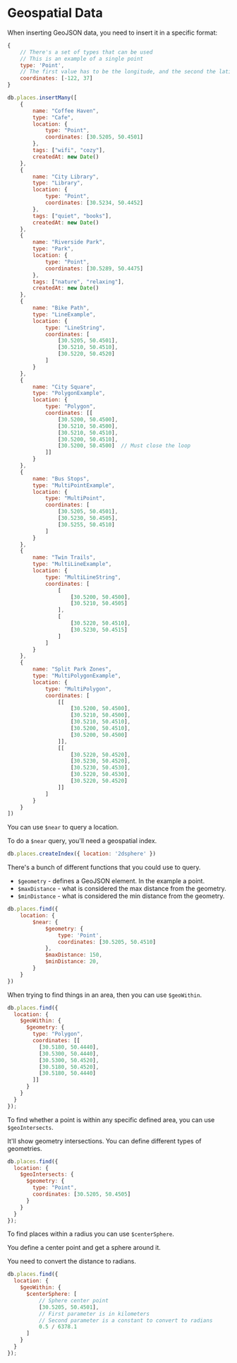 # Geospatial Data

When inserting GeoJSON data, you need to insert it in a specific format:

```js
{
    // There's a set of types that can be used
    // This is an example of a single point
    type: 'Point',
    // The first value has to be the longitude, and the second the latitude
    coordinates: [-122, 37]
}

db.places.insertMany([
    {
        name: "Coffee Haven",
        type: "Cafe",
        location: {
            type: "Point",
            coordinates: [30.5205, 50.4501]
        },
        tags: ["wifi", "cozy"],
        createdAt: new Date()
    },
    {
        name: "City Library",
        type: "Library",
        location: {
            type: "Point",
            coordinates: [30.5234, 50.4452]
        },
        tags: ["quiet", "books"],
        createdAt: new Date()
    },
    {
        name: "Riverside Park",
        type: "Park",
        location: {
            type: "Point",
            coordinates: [30.5289, 50.4475]
        },
        tags: ["nature", "relaxing"],
        createdAt: new Date()
    },
    {
        name: "Bike Path",
        type: "LineExample",
        location: {
            type: "LineString",
            coordinates: [
                [30.5205, 50.4501],
                [30.5210, 50.4510],
                [30.5220, 50.4520]
            ]
        }
    },
    {
        name: "City Square",
        type: "PolygonExample",
        location: {
            type: "Polygon",
            coordinates: [[
                [30.5200, 50.4500],
                [30.5210, 50.4500],
                [30.5210, 50.4510],
                [30.5200, 50.4510],
                [30.5200, 50.4500]  // Must close the loop
            ]]
        }
    },
    {
        name: "Bus Stops",
        type: "MultiPointExample",
        location: {
            type: "MultiPoint",
            coordinates: [
                [30.5205, 50.4501],
                [30.5230, 50.4505],
                [30.5255, 50.4510]
            ]
        }
    },
    {
        name: "Twin Trails",
        type: "MultiLineExample",
        location: {
            type: "MultiLineString",
            coordinates: [
                [
                    [30.5200, 50.4500],
                    [30.5210, 50.4505]
                ],
                [
                    [30.5220, 50.4510],
                    [30.5230, 50.4515]
                ]
            ]
        }
    },
    {
        name: "Split Park Zones",
        type: "MultiPolygonExample",
        location: {
            type: "MultiPolygon",
            coordinates: [
                [[
                    [30.5200, 50.4500],
                    [30.5210, 50.4500],
                    [30.5210, 50.4510],
                    [30.5200, 50.4510],
                    [30.5200, 50.4500]
                ]],
                [[
                    [30.5220, 50.4520],
                    [30.5230, 50.4520],
                    [30.5230, 50.4530],
                    [30.5220, 50.4530],
                    [30.5220, 50.4520]
                ]]
            ]
        }
    }
])

```

You can use `$near` to query a location.

To do a `$near` query, you'll need a geospatial index.

```js
db.places.createIndex({ location: '2dsphere' })
```

There's a bunch of different functions that you could use to query.

* `$geometry` - defines a GeoJSON element. In the example a point.
* `$maxDistance` - what is considered the max distance from the geometry.
* `$minDistance` - what is considered the min distance from the geometry.

```js
db.places.find({
    location: {
        $near: {
            $geometry: {
                type: 'Point',
                coordinates: [30.5205, 50.4510]
            },
            $maxDistance: 150,
            $minDistance: 20,
        }
    }
})
```

When trying to find things in an area, then you can use `$geoWithin`.

```js
db.places.find({
  location: {
    $geoWithin: {
      $geometry: {
        type: "Polygon",
        coordinates: [[
          [30.5180, 50.4440],
          [30.5300, 50.4440],
          [30.5300, 50.4520],
          [30.5180, 50.4520],
          [30.5180, 50.4440]
        ]]
      }
    }
  }
});
```

To find whether a point is within any specific defined area, you can use `$geoIntersects`.

It'll show geometry intersections. You can define different types of geometries.

```js
db.places.find({
  location: {
    $geoIntersects: {
      $geometry: {
        type: "Point",
        coordinates: [30.5205, 50.4505]
      }
    }
  }
});
```

To find places within a radius you can use `$centerSphere`.

You define a center point and get a sphere around it.

You need to convert the distance to radians.

```js
db.places.find({
  location: {
    $geoWithin: {
      $centerSphere: [
          // Sphere center point
          [30.5205, 50.4501],
          // First parameter is in kilometers
          // Second parameter is a constant to convert to radians
          0.5 / 6378.1
      ]
    }
  }
});
```
